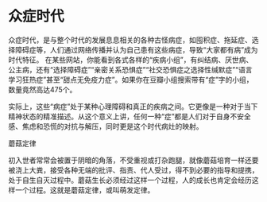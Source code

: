 # 众症时代

众症时代，是与整个时代的发展息息相关的各种古怪病症，如囤积症、拖延症、选择障碍症等，人们通过网络传播并认为自己患有这些病症，导致“大家都有病”成为时代特征。 在某些网站，你能看到各式各样的“疾病小组”，有纠结病、厌世病、公主病，还有“选择障碍症”“亲密关系恐惧症”“社交恐惧症之选择性缄默症”“语言学习狂热症”甚至“甜点无免疫力症”。如果你在豆瓣小组搜索带有“症”字的小组，数量竟然高达475个。 

实际上，这些“病症”处于某种心理障碍和真正的疾病之间。它更像是一种对于当下精神状态的精准描述。从这个意义上讲，任何一种“症”都是人们对于自身不安全感、焦虑和恐慌的对抗与解压，同时更是这个时代病灶的映射。 

蘑菇定律 

初入世者常常会被置于阴暗的角落，不受重视或打杂跑腿，就像蘑菇培育一样还要被浇上大粪，接受各种无端的批评、指责、代人受过，得不到必要的指导和提携，处于自生自灭过程中。蘑菇生长必须经过这样一个过程，人的成长也肯定会经历这样一个过程。这就是蘑菇定律，或叫萌发定律。